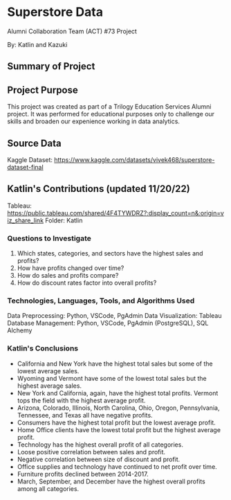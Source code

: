 # Superstore Data
Alumni Collaboration Team (ACT) #73 Project

By: Katlin and Kazuki

## Summary of Project

## Project Purpose
This project was created as part of a Trilogy Education Services Alumni project. It was performed for educational purposes only to challenge our skills and broaden our expenience working in data analytics. 

## Source Data
Kaggle Dataset: https://www.kaggle.com/datasets/vivek468/superstore-dataset-final

## Katlin's Contributions (updated 11/20/22)
Tableau: https://public.tableau.com/shared/4F4TYWDRZ?:display_count=n&:origin=viz_share_link
Folder: Katlin

### Questions to Investigate
1. Which states, categories, and sectors have the highest sales and profits?
2. How have profits changed over time?
3. How do sales and profits compare?
4. How do discount rates factor into overall profits?

### Technologies, Languages, Tools, and Algorithms Used
Data Preprocessing: Python, VSCode, PgAdmin
Data Visualization: Tableau
Database Management: Python, VSCode, PgAdmin (PostgreSQL), SQL Alchemy

### Katlin's Conclusions
- California and New York have the highest total sales but some of the lowest average sales.  
- Wyoming and Vermont have some of the lowest total sales but the highest average sales.  
- New York and California, again, have the highest total profits. Vermont tops the field with the highest average profit.  
- Arizona, Colorado, Illinois, North Carolina, Ohio, Oregon, Pennsylvania, Tennessee, and Texas all have negative profits.
-  Consumers have the highest total profit but the lowest average profit.
- Home Office clients have the lowest total profit but the highest average profit.
- Technology has the highest overall profit of all categories.  
- Loose positive correlation between sales and profit.
- Negative correlation between size of discount and profit.
- Office supplies and technology have continued to net profit over time.
- Furniture profits declined between 2014-2017.
- March, September, and December have the highest overall profits among all categories.  




